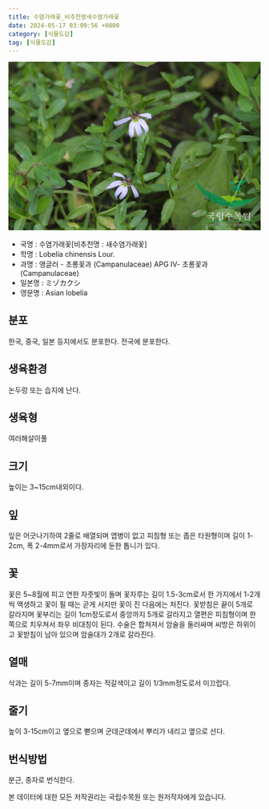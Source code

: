 ```yaml
---
title: 수염가래꽃_비추천명새수염가래꽃
date: 2024-05-17 03:09:56 +0800
category: [식물도감]
tag: [식물도감]
---
```




![수염가래꽃[비추천명 : 새수염가래꽃]](/assets/img/fileUpload/plants/basic/Campanulaceae/Lobelia/10867/1_th2.JPG)
- 국명 : 수염가래꽃[비추천명 : 새수염가래꽃]
- 학명 : Lobelia chinensis Lour.
- 과명 : 앵글러 - 초롱꽃과 (Campanulaceae) APG Ⅳ- 초롱꽃과 (Campanulaceae)
- 일본명 : ミゾカクシ
- 영문명 : Asian lobelia


## 분포
한국, 중국, 일본 등지에서도 분포한다. 
전국에 분포한다.
## 생육환경
논두렁 또는 습지에 난다.
## 생육형
여러해살이풀 
## 크기
높이는 3~15cm내외이다.
## 잎
잎은 어긋나기하여 2줄로 배열되며 엽병이 없고 피침형 또는 좁은 타원형이며 길이 1-2cm, 폭 2-4mm로서 가장자리에 둔한 톱니가 있다.
## 꽃
꽃은 5~8월에 피고 연한 자줏빛이 돌며 꽃자루는 길이 1.5-3cm로서 한 가지에서 1-2개씩 액생하고 꽃이 필 때는 곧게 서지만 꽃이 진 다음에는 처진다. 꽃받침은 끝이 5개로 갈라지며 꽃부리는 길이 1cm정도로서 중앙까지 5개로 갈라지고 열편은 피침형이며 한쪽으로 치우쳐서 좌우 비대칭이 된다. 수술은 합쳐져서 암술을 둘러싸며 씨방은 하위이고 꽃받침이 남아 있으며 암술대가 2개로 갈라진다.
## 열매
삭과는 길이 5-7mm이며 종자는 적갈색이고 길이 1/3mm정도로서 미끄럽다.
## 줄기
높이 3-15cm이고 옆으로 뻗으며 군데군데에서 뿌리가 내리고 옆으로 선다.
## 번식방법
분근, 종자로 번식한다.






본 데이터에 대한 모든 저작권리는 국립수목원 또는 원저작자에게 있습니다.
